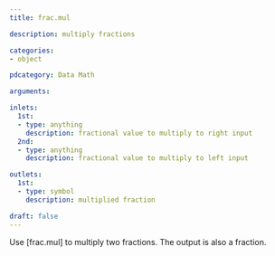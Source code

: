 ```yaml
---
title: frac.mul

description: multiply fractions

categories:
- object

pdcategory: Data Math

arguments:

inlets:
  1st:
  - type: anything
    description: fractional value to multiply to right input
  2nd:
  - type: anything
    description: fractional value to multiply to left input

outlets:
  1st:
  - type: symbol
    description: multiplied fraction

draft: false
---
```


Use [frac.mul] to multiply two fractions. The output is also a fraction.

